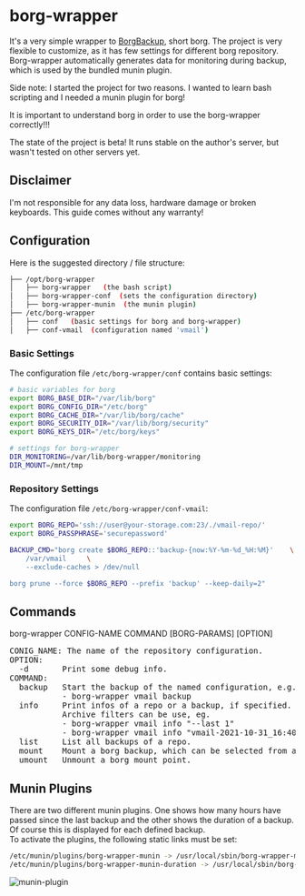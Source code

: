 # borg-wrapper

It's a very simple wrapper to [BorgBackup](https://borgbackup.readthedocs.io/en/stable/), short borg. The project is very flexible to customize, as it has few settings for different borg repository. Borg-wrapper automatically generates data for monitoring during backup, which is used by the bundled munin plugin.

Side note: I started the project for two reasons. I wanted to learn bash scripting and I needed a munin plugin for borg!

It is important to understand borg in order to use the borg-wrapper correctly!!!

The state of the project is beta! It runs stable on the author's server, but wasn't tested on other servers yet.

## Disclaimer

I'm not responsible for any data loss, hardware damage or broken keyboards. This guide comes without any warranty!

## Configuration

Here is the suggested directory / file structure:

```bash
├── /opt/borg-wrapper
│   ├── borg-wrapper   (the bash script)
│   ├── borg-wrapper-conf  (sets the configuration directory)
│   ├── borg-wrapper-munin  (the munin plugin)
├── /etc/borg-wrapper
│   ├── conf   (basic settings for borg and borg-wrapper)
│   ├── conf-vmail  (configuration named 'vmail')
```

### Basic Settings

The configuration file ```/etc/borg-wrapper/conf``` contains basic settings:

```bash
# basic variables for borg
export BORG_BASE_DIR="/var/lib/borg"
export BORG_CONFIG_DIR="/etc/borg"
export BORG_CACHE_DIR="/var/lib/borg/cache"
export BORG_SECURITY_DIR="/var/lib/borg/security"
export BORG_KEYS_DIR="/etc/borg/keys"

# settings for borg-wrapper
DIR_MONITORING=/var/lib/borg-wrapper/monitoring
DIR_MOUNT=/mnt/tmp
```

### Repository Settings

The configuration file ```/etc/borg-wrapper/conf-vmail```:

```bash
export BORG_REPO='ssh://user@your-storage.com:23/./vmail-repo/'
export BORG_PASSPHRASE='securepassword'

BACKUP_CMD="borg create $BORG_REPO::'backup-{now:%Y-%m-%d_%H:%M}'    \
    /var/vmail     \
    --exclude-caches > /dev/null

borg prune --force $BORG_REPO --prefix 'backup' --keep-daily=2"
```

## Commands

borg-wrapper CONFIG-NAME COMMAND [BORG-PARAMS] [OPTION]
<pre>
CONIG_NAME: The name of the repository configuration.
OPTION:
  -d       Print some debug info.
COMMAND:
  backup   Start the backup of the named configuration, e.g.
           - borg-wrapper vmail backup
  info     Print infos of a repo or a backup, if specified.
           Archive filters can be use, eg.
           - borg-wrapper vmail info "--last 1"
           - borg-wrapper vmail info "vmail-2021-10-31_16:40"
  list     List all backups of a repo.
  mount    Mount a borg backup, which can be selected from a list.
  umount   Unmount a borg mount point.
</pre>

## Munin Plugins

There are two different munin plugins. One shows how many hours have passed since the last backup and the other shows the duration of a backup. Of course this is displayed for each defined backup.<br>
To activate the plugins, the following static links must be set:

```bash
/etc/munin/plugins/borg-wrapper-munin -> /usr/local/sbin/borg-wrapper-munin*
/etc/munin/plugins/borg-wrapper-munin-duration -> /usr/local/sbin/borg-wrapper-munin*
```
![munin-plugin](https://user-images.githubusercontent.com/1237847/149314814-f794a6bf-6129-4527-905b-320b7f1147d2.png)
